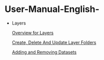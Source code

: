 # User-Manual-English-
- Layers

  [Overview for Layers](https://github.com/CS-eukarya/User-Manual-English-/blob/Layers/Overview%20for%20Layer.md)

  [Create, Delete And Update Layer Folders](https://github.com/CS-eukarya/User-Manual-English-/blob/Layers/Create%2C%20Delete%20And%20Update%20Layer%20Folders.md)

  [Adding and Removing Datasets](https://github.com/CS-eukarya/User-Manual-English-/blob/Layers/Adding%20and%20Removing%20Datasets.md)
